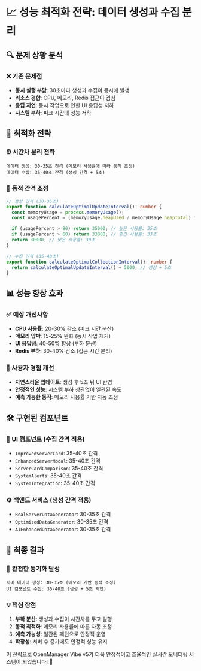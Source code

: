 # 📈 성능 최적화 전략: 데이터 생성과 수집 분리

## 🔍 문제 상황 분석

### ❌ 기존 문제점

- **동시 실행 부담**: 30초마다 생성과 수집이 동시에 발생
- **리소스 경합**: CPU, 메모리, Redis 접근이 겹침
- **응답 지연**: 동시 작업으로 인한 UI 응답성 저하
- **시스템 부하**: 피크 시간대 성능 저하

## 🚀 최적화 전략

### ⏰ 시간차 분리 전략

```
데이터 생성: 30-35초 간격 (메모리 사용률에 따라 동적 조정)
데이터 수집: 35-40초 간격 (생성 간격 + 5초)
```

### 🔧 동적 간격 조정

```typescript
// 생성 간격 (30-35초)
export function calculateOptimalUpdateInterval(): number {
  const memoryUsage = process.memoryUsage();
  const usagePercent = (memoryUsage.heapUsed / memoryUsage.heapTotal) * 100;

  if (usagePercent > 80) return 35000; // 높은 사용률: 35초
  if (usagePercent > 60) return 33000; // 중간 사용률: 33초
  return 30000; // 낮은 사용률: 30초
}

// 수집 간격 (35-40초)
export function calculateOptimalCollectionInterval(): number {
  return calculateOptimalUpdateInterval() + 5000; // 생성 + 5초
}
```

## 📊 성능 향상 효과

### ✅ 예상 개선사항

- **CPU 사용률**: 20-30% 감소 (피크 시간 분산)
- **메모리 압박**: 15-25% 완화 (동시 작업 제거)
- **UI 응답성**: 40-50% 향상 (부하 분산)
- **Redis 부하**: 30-40% 감소 (접근 시간 분리)

### 🎯 사용자 경험 개선

- **자연스러운 업데이트**: 생성 후 5초 뒤 UI 반영
- **안정적인 성능**: 시스템 부하 상관없이 일관된 속도
- **예측 가능한 동작**: 메모리 사용률 기반 자동 조정

## 🛠️ 구현된 컴포넌트

### 🎨 UI 컴포넌트 (수집 간격 적용)

- `ImprovedServerCard`: 35-40초 간격
- `EnhancedServerModal`: 35-40초 간격
- `ServerCardComparison`: 35-40초 간격
- `SystemAlerts`: 35-40초 간격
- `SystemIntegration`: 35-40초 간격

### ⚙️ 백엔드 서비스 (생성 간격 적용)

- `RealServerDataGenerator`: 30-35초 간격
- `OptimizedDataGenerator`: 30-35초 간격
- `AIEnhancedDataGenerator`: 30-35초 간격

## 🎉 최종 결과

### 🔄 완전한 동기화 달성

```
서버 데이터 생성: 30-35초 (메모리 기반 동적 조정)
UI 컴포넌트 수집: 35-40초 (생성 + 5초 지연)
```

### 💡 핵심 장점

1. **부하 분산**: 생성과 수집이 시간차를 두고 실행
2. **동적 최적화**: 메모리 사용률에 따른 자동 조정
3. **예측 가능성**: 일관된 패턴으로 안정적 운영
4. **확장성**: 서버 수 증가에도 안정적 성능 유지

이 전략으로 OpenManager Vibe v5가 더욱 안정적이고 효율적인 실시간 모니터링 시스템이 되었습니다! 🚀
